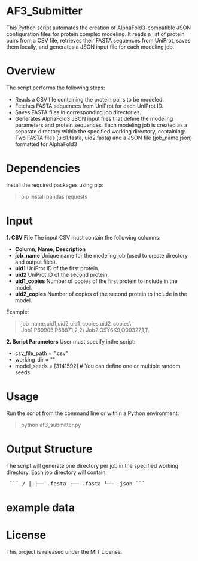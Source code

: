 # AF3_Submitter

This Python script automates the creation of AlphaFold3-compatible JSON configuration files for protein complex modeling.
It reads a list of protein pairs from a CSV file, retrieves their FASTA sequences from UniProt, saves them locally, and generates a JSON input file for each modeling job.

# Overview

The script performs the following steps:
- Reads a CSV file containing the protein pairs to be modeled.
- Fetches FASTA sequences from UniProt for each UniProt ID.
- Saves FASTA files in corresponding job directories.
- Generates AlphaFold3 JSON input files that define the modeling parameters and protein sequences.
Each modeling job is created as a separate directory within the specified working directory, containing:
Two FASTA files (uid1.fasta, uid2.fasta) and a JSON file (job_name.json) formatted for AlphaFold3

# Dependencies

Install the required packages using pip:
> pip install pandas requests


# Input
**1. CSV File**
The input CSV must contain the following columns:
- **Column**, **Name**,	**Description**
- **job_name**	Unique name for the modeling job (used to create directory and output files).
- **uid1**	UniProt ID of the first protein.
- **uid2**	UniProt ID of the second protein.
- **uid1_copies**	Number of copies of the first protein to include in the model.
- **uid2_copies**	Number of copies of the second protein to include in the model.

Example:
> job_name,uid1,uid2,uid1_copies,uid2_copies\\
> Job1,P69905,P68871,2,2\\
> Job2,Q9Y6K9,O00327,1,1\\


**2. Script Parameters**
User must specify inthe script:
- csv_file_path = "<path to the list of proteins>.csv"
- working_dir = "<path to where the files will be generated>"
- model_seeds = [3141592]  # You can define one or multiple random seeds

# Usage
Run the script from the command line or within a Python environment:
> python af3_submitter.py


# Output Structure
The script will generate one directory per job in the specified working directory.
Each job directory will contain:
<pre> ``` <JobName>/ │ ├── <uid1>.fasta ├── <uid2>.fasta └── <JobName>.json ``` </pre>

# example data

# License
This project is released under the MIT License.
